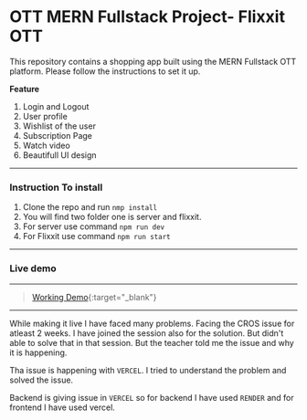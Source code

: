 ﻿# OTT MERN Fullstack Project- Flixxit OTT

This repository contains a shopping app built using the MERN Fullstack OTT platform. Please follow the instructions to set it up.

**Feature**

1. Login and Logout
2. User profile
3. Wishlist of the user
4. Subscription Page
5. Watch video
6. Beautifull UI design

---

### Instruction To install

1. Clone the repo and run `nmp install`
2. You will find two folder one is server and flixxit.
3. For server use command `npm run dev`
4. For Flixxit use command `npm run start`

---

### Live demo

---

> [Working Demo](https://flixxit-frontend-beta.vercel.app/){:target="_blank"}

---

While making it live I have faced many problems. Facing the CROS issue for atleast 2 weeks. I have joined the session also for the solution. But didn't able to solve that in that session. But the teacher told me the issue and why it is happening.

Tha issue is happening with `VERCEL`. I tried to understand the problem and solved the issue.

Backend is giving issue in `VERCEL` so for backend I have used `RENDER` and for frontend I have used vercel.
